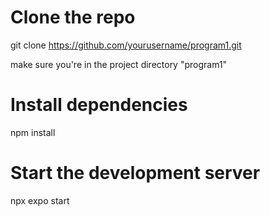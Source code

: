 # Clone the repo
git clone https://github.com/yourusername/program1.git

make sure you're in the project directory "program1"

# Install dependencies
npm install

# Start the development server
npx expo start
